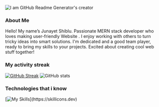 ![I am GitHub Readme Generator's creator](https://i.ibb.co/vB3vqWK/Untitled-design-2.png)

### About Me
Hello! My name’s Junayet Shiblu. Passionate  MERN stack developer who loves making user-friendly Website . I enjoy working with others to turn tricky ideas into smart solutions. I'm dedicated and a good team player, ready to bring my skills to your projects.  Excited about creating cool web stuff together!
### My activity streak
<a href="https://git.io/streak-stats"><img src="https://github-readme-streak-stats.herokuapp.com?user=jsjunayet&theme=monokai" alt="GitHub Streak" /></a>
![GitHub stats](https://github-readme-stats.vercel.app/api?username=jsjunayet&show_icons=true)  

### Technologies that i know
[![My Skills](https://skillicons.dev/icons?i=html,css,tailwind,js,mongodb,expressjs,react,nodejs,)](https://skillicons.dev)




